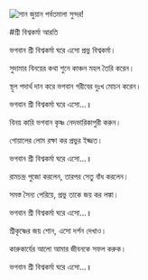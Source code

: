 ![সান জুয়ান পর্বতমালা সুন্দর!](lib/images/img.png "সান জুয়ান পর্বতমালা")

#শ্রী বিশ্বকর্মা আরতি

ভগবান শ্রী বিশ্বকর্মা ঘরে এসো প্রভু বিশ্বকর্মা।

সুদামার বিনয়ের কথা শুনে কাঞ্চন মহল তৈরি করেন।

স্থূল পদার্থ দান করে ভগবান গরীবের দুঃখ মোচন করেন।

ভগবান শ্রী বিশ্বকর্মা ঘরে এসো...॥

বিনয় কারি ভগবান কৃষ্ণ নেদভারিকাপুরী করুন।

গোয়ালের লোম রক্ষা কর প্রভুর ইজ্জত।

ভগবান শ্রী বিশ্বকর্মা ঘরে এসো...॥

রামচন্দ্র পুজো করলেন, তারপর সেতু বাঁধ করলেন।

সমস্ত সৈন্য পেরিয়ে, প্রভু তাকে জয় কর লঙ্কা।

ভগবান শ্রী বিশ্বকর্মা ঘরে এসো...॥

শ্রীকৃষ্ণের জয় শোন, এসো দর্শন দেখাও।

কারুকার্যের আলো আমার জীবনকে সফল করুক।

ভগবান শ্রী বিশ্বকর্মা ঘরে এসো...॥